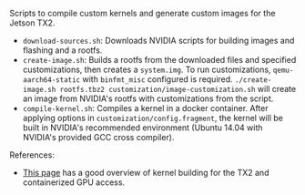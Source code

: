 Scripts to compile custom kernels and generate custom images for the Jetson TX2.

* `download-sources.sh`: Downloads NVIDIA scripts for building images and flashing and a rootfs.
* `create-image.sh`: Builds a rootfs from the downloaded files and specified customizations, then creates a `system.img`. To run customizations, `qemu-aarch64-static` with `binfmt_misc` configured is required. `./create-image.sh rootfs.tbz2 customization/image-customization.sh` will create an image from NVIDIA's rootfs with customizations from the script.
* `compile-kernel.sh`: Compiles a kernel in a docker container. After applying options in `customization/config.fragment`, the kernel will be built in NVIDIA's recommended environment (Ubuntu 14.04 with NVIDIA's provided GCC cross compiler).

References:
* [This page](https://github.com/Technica-Corporation/Tegra-Docker) has a good overview of kernel building for the TX2 and containerized GPU access.
